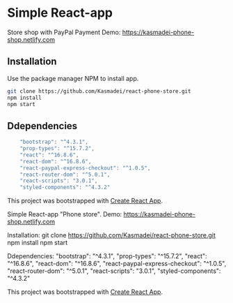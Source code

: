 # Simple React-app 
Store shop with PayPal Payment
Demo: https://kasmadei-phone-shop.netlify.com

## Installation

Use the package manager NPM to install app.

```bash
git clone https://github.com/Kasmadei/react-phone-store.git
npm install
npm start
```

## Ddependencies

```javaScript
    "bootstrap": "^4.3.1",
    "prop-types": "^15.7.2",
    "react": "^16.8.6",
    "react-dom": "^16.8.6",
    "react-paypal-express-checkout": "^1.0.5",
    "react-router-dom": "^5.0.1",
    "react-scripts": "3.0.1",
    "styled-components": "^4.3.2"
```
This project was bootstrapped with [Create React App](https://github.com/facebook/create-react-app).




Simple React-app "Phone store".
Demo: https://kasmadei-phone-shop.netlify.com

Installation: 
git clone https://github.com/Kasmadei/react-phone-store.git
npm install
npm start

Ddependencies:
    "bootstrap": "^4.3.1",
    "prop-types": "^15.7.2",
    "react": "^16.8.6",
    "react-dom": "^16.8.6",
    "react-paypal-express-checkout": "^1.0.5",
    "react-router-dom": "^5.0.1",
    "react-scripts": "3.0.1",
    "styled-components": "^4.3.2"

This project was bootstrapped with [Create React App](https://github.com/facebook/create-react-app).

